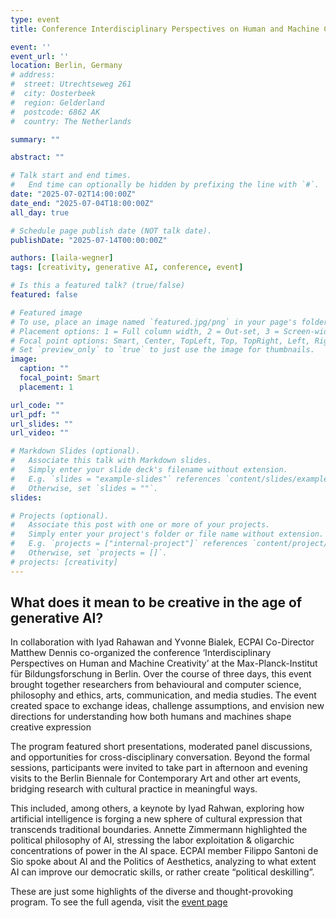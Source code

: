 ```yaml
---
type: event
title: Conference Interdisciplinary Perspectives on Human and Machine Creativity 

event: ''
event_url: ''
location: Berlin, Germany
# address:
#  street: Utrechtseweg 261
#  city: Oosterbeek
#  region: Gelderland
#  postcode: 6862 AK
#  country: The Netherlands

summary: ""

abstract: ""

# Talk start and end times.
#   End time can optionally be hidden by prefixing the line with `#`.
date: "2025-07-02T14:00:00Z"
date_end: "2025-07-04T18:00:00Z"
all_day: true

# Schedule page publish date (NOT talk date).
publishDate: "2025-07-14T00:00:00Z"

authors: [laila-wegner]
tags: [creativity, generative AI, conference, event]

# Is this a featured talk? (true/false)
featured: false

# Featured image
# To use, place an image named `featured.jpg/png` in your page's folder.
# Placement options: 1 = Full column width, 2 = Out-set, 3 = Screen-width
# Focal point options: Smart, Center, TopLeft, Top, TopRight, Left, Right, BottomLeft, Bottom, BottomRight
# Set `preview_only` to `true` to just use the image for thumbnails.
image:
  caption: ""
  focal_point: Smart
  placement: 1

url_code: ""
url_pdf: ""
url_slides: ""
url_video: ""

# Markdown Slides (optional).
#   Associate this talk with Markdown slides.
#   Simply enter your slide deck's filename without extension.
#   E.g. `slides = "example-slides"` references `content/slides/example-slides.md`.
#   Otherwise, set `slides = ""`.
slides:

# Projects (optional).
#   Associate this post with one or more of your projects.
#   Simply enter your project's folder or file name without extension.
#   E.g. `projects = ["internal-project"]` references `content/project/deep-learning/index.md`.
#   Otherwise, set `projects = []`.
# projects: [creativity]
---
```


## What does it mean to be creative in the age of generative AI? 

In collaboration with Iyad Rahawan and Yvonne Bialek, ECPAI Co-Director Matthew Dennis co-organized the conference ‘Interdisciplinary Perspectives on Human and Machine Creativity’ at the Max-Planck-Institut für Bildungsforschung in Berlin. Over the course of three days, this event brought together researchers from behavioural and computer science, philosophy and ethics, arts, communication, and media studies. The event created space to exchange ideas, challenge assumptions, and envision new directions for understanding how both humans and machines shape creative expression 
 
The program featured short presentations, moderated panel discussions, and opportunities for cross-disciplinary conversation. Beyond the formal sessions, participants were invited to take part in afternoon and evening visits to the Berlin Biennale for Contemporary Art and other art events, bridging research with cultural practice in meaningful ways. 

This included, among others, a keynote by Iyad Rahwan, exploring how artificial intelligence is forging a new sphere of cultural expression that transcends traditional boundaries. Annette Zimmermann highlighted the political philosophy of AI, stressing the labor exploitation & oligarchic concentrations of power in the AI space. ECPAI member Filippo Santoni de Sio spoke about AI and the Politics of Aesthetics, analyzing to what extent AI can improve our democratic skills, or rather create “political deskilling”.  

These are just some highlights of the diverse and thought-provoking program. To see the full agenda, visit the [event page ](https://www.mpib-berlin.mpg.de/research/research-centers/chm/conferences/summerschool)

